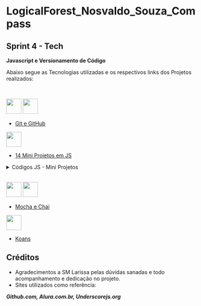 # LogicalForest_Nosvaldo_Souza_Compass

## Sprint 4 - Tech 

 **Javascript e Versionamento de Código**

Abaixo segue as Tecnologias utilizadas e os respectivos links dos Projetos realizados:

<br>

<img src="https://cdn.jsdelivr.net/gh/devicons/devicon/icons/git/git-plain.svg" width="40" height="40"/> <img src="https://cdn.jsdelivr.net/gh/devicons/devicon/icons/github/github-original.svg" width="40" height="40"/>

* [Git e GitHub](https://github.com/JrGirotto/LogicalForest_Nosvaldo_Souza_Compass/blob/main/git-lesson/comandosGit.txt)
  
<img src="https://cdn.jsdelivr.net/gh/devicons/devicon/icons/javascript/javascript-original.svg" width="40" height="40"/> 

* [14 Mini Projetos em JS](https://github.com/JrGirotto/LogicalForest_Nosvaldo_Souza_Compass/tree/main/Curso_de_%20Javascript)

<details closed><summary>Códigos JS - Mini Projetos</summary>
<summary>01 - Troca Valores</summary>

~~~javascript
let a = "vermelho";
let b = "azul";
let inverter = a;

a = b;
b = inverter;

console.log (a);
console.log (b);
~~~

<summary>02 - Máximo entre Dois Valores</summary>

~~~javascript
let a = 100;
let b = 40;


function maiorValor() {
	if (a > b){
	console.log (a);
	}
	else {
	console.log(b)	
	}

}

maiorValor(a)
~~~~

<summary>03 - FizzBuzz</summary>

~~~javascript
let entrada = 9

function fizzBuzz() {
	if (!isNaN(entrada)) {
		if(entrada % 3 === 0 && entrada % 5 === 0){
			console.log('FizzBuzz');
		}
		else if(entrada % 3 === 0){
			console.log('Fizz');
		}
		else if(entrada % 5 === 0){
			console.log('Buzz');
		}
		else {
			console.log(entrada);
		}
	} 
	else {
		console.log('Digite um número!')
	}
}
fizzBuzz()
~~~

<summary>04 - Medidor de Velocidade (Radar)</summary>

~~~javascript
let velMax = 20
const km_pontos = 5
radar(60)

function radar(velocidade) {
	
	if(velocidade >= velMax)
		console.log('Velocidade Normal');

	else {
		let pontos = Math.floor((velMax-velocidade)/km_pontos)
		if (pontos > 0 && pontos < 12)
			console.log(pontos, 'Pontos. Dirija mais Devagar!');
		
		if (pontos >= 12)
			console.log(pontos, 'Pontos. Carteira Suspensa!');	
	}
}
~~~

<summary>05 - Par ou Impar</summary>

~~~javascript
numero = 10

function parOuImpar() {
    
	for (var i = 0; i < numero; i++) {
        if ((i % 2) == 0) {
            console.log(i + ' é PAR');
          	}
        else {
			console.log(i + ' é IMPAR');
		}
	}
}	
parOuImpar();
~~~

<summary>06 - Encontre a String</summary>

~~~javascript
const livro = {
	titulo: "Redes Neurais",
	genero: "Tecnologia",
	escritor: "Simon Haykin",
	edicao: 2
}

encontreString(livro)

function encontreString(obj) {
    
	for (i in obj) {
        if (typeof obj[i] === 'string') {
            console.log(i, ":" ,obj[i]);
        }
	}
}	
~~~

<summary>07 - Múltiplos de 3 e 5</summary>

~~~javascript
somar(10);
function somar(limite) { 
	let m3 = 0;
	let m5 = 0;

    for (i = 0;i <= limite;i++) {
		if(i % 3 === 0)
			m3 += i;
		if(i % 5 === 0)
			m5 += i;
	}
	console.log("A soma dos múltiplos de 3 do número",limite, "é",m3);  //18
	console.log("A soma dos múltiplos de 5 do número",limite, "é",m5);  //15
	console.log("A soma dos múltiplos de 3 e 5 do número",limite, "é",m3 + m5); //18+15=33
}	
~~~

<summary>08 - Média Escolar Valores</summary>

~~~javascript
const array = [70,70,80];

//calcularMedia = Math.floor((medias[0]+medias[1]+medias[2]) / 3)
console.log("A média final é",calcularMedia(array),"e a nota é", mediaAluno(array));

function mediaAluno(notas) {
	const mediaFinal = calcularMedia(notas);

	if (mediaFinal < 60) return 'F - Repita todo o estudo!';
	if (mediaFinal < 70) return "D - Assimilou pouco conteúdo!";
	if (mediaFinal < 80) return "C - Faltou dedicação nos estudos!";
	if (mediaFinal < 90) return "B - Precisa Estudar um pouco mais!";
	if (mediaFinal > 90) return "A - Excelente, sua nota é satisfatória!";

	console.log("A média final é",mediaFinal, "e a nota final é", notaFinal)
}

function calcularMedia(array) {
	let soma = 0;
	for (let valor of array) {
		soma += valor;
	}
	return Math.floor(soma / (array.length));
}
~~~

<summary>09 - Asteriscos (Árvore de Natal...)</summary>

~~~javascript
asteriscos(20)

function asteriscos(ii) {
	let asterisco = "#"

	for (var i = 5; i <= ii; i++) {
		asterisco += ' | * | @';
		console.log(asterisco);
			  }
	}
~~~

<summary>10 - Números Primos</summary>

~~~javascript
numerosPrimos(11);


function numerosPrimos(numero) {
  for (let i = 2; i <= numero; i++) {
		let primo = true;

		for (let index = 2; index < i; index++) {
			if (i % index === 0) {
				primo = false;
				break;
        
      	}
      }
	  if (primo) console.log(i + " é um número PRIMO");
	  else {
		console.log(i + " é um número COMPOSTO")
	  }
    }
  }


// for (var divisor = 2; divisor < num; divisor++)
// if (num % divisor == 0) return false;
// return true;
~~~

<summary>11 - Endereço</summary>

~~~javascript
function Endereco(rua, cidade, estado, CEP)  {
	this.rua = rua,
	this.cidade = cidade,
	this.estado = estado,
	this.cep = cep
};
	var meuEndereco = new Endereco('Rua Das Flores', 'Marília', 'SP', 17505-470)


console.log(meuEndereco);
~~~


<summary>12 - Encontre a Igualdade</summary>

~~~javascript
//miniProjeto12_encontreIgualdade

function Endereco(rua, cidade, estado, cep)  {
	this.rua = rua,
	this.cidade = cidade,
	this.estado = estado,
	this.cep = cep
};
	const endereco1 = new Endereco('Rua Das Flores', 'Marília', 'SP', 17505-470)
	const endereco2 = new Endereco('5 St', 'Arkansas', 'CA', 1470)

function EnderecosIguais(endereco1, endereco2) {
	return endereco1.rua === endereco2.rua &&
		endereco1.cidade === endereco2.cidade &&
		endereco1.estado === endereco2.estado &&
		endereco1.cep === endereco2.cep;
	}
console.log(EnderecosIguais(endereco1, endereco2));


function EnderecosMemoriaIguais(endereco1, endereco2) {
	return endereco1 === endereco2;
}
console.log(EnderecosMemoriaIguais(endereco1, endereco2));
~~~

<summary>13 - Postagem - Blog</summary>

~~~javascript
//miniProjeto13_postagemBlog

function Post(title, message, autor, views, live) {
	this.title = title,
	this.message = message,
	this.autor = autor,
	this.views = views,
	this.comments = [{autor, message}], 
	this.live = live
};

var post1 = new Post('Foto', 'Fotografias', 'Jr Girotto', 10, true )
	console.log(post1);
	console.log(post1.comments); //auto declarável?
~~~

<summary>14 - Segurança Virtual </summary>

~~~javascript
//miniProjeto14_segurancaVirtual

function Permissao() {
	DonoDaFesta = document.getElementById('convidado').value;
	NomeConvidado = document.getElementById('nome').value;
	ConvidadosNosvaldo = ['Larissa', 'Patricia', 'Karen', 'Kelly', "Fernanda", "Douglas", "Junia", "Eduardo"]

	if (ConvidadosNosvaldo.includes(NomeConvidado) && (DonoDaFesta.includes("Nosvaldo"))) {
		document.getElementById('Resposta').innerText = "Permitida Entrada! :)"
	} else {	
		document.getElementById('Resposta').innerText = "Entrada Proibida! :("
	}
};
~~~

~~~html
<!doctype html>
<html lang="en">
  <head>
    <meta charset="utf-8">
    <meta http-equiv="X-UA-Compatible" content="IE=edge">
    <meta name="viewport" content="width=device-width, initial-scale=1">

	<title>Segurança Virtual - Lista de Convidados</title>
	<script src="./miniProjeto14_segurancaVirtual.js"></script>

    <!-- Bootstrap -->
    <link rel="stylesheet" href="https://cdn.jsdelivr.net/npm/bootstrap@3.4.1/dist/css/bootstrap.min.css">
   
  </head>
  <body>
	<div class="container">
	  <center>
		<h1><b>Festa VIP</h1>
		<br>
			
		<h2>Bem vindo(a) a festa Sr(a):</h2>
		<input type="text" id="nome" class="form-control" placeholder="Digite seu nome"  autofocus="">
		<br>

		<h2>Quem te convidou?</h2>
		<input type="text" id="convidado" class="form-control" placeholder="Quem te convidou?">
		<br>

		<button class="btn btn-lg btn-primary" onclick="Permissao()">Verificar se posso entrar</button>
		
		<h3><b>Você está autorizado a entrar?</h3>
		<br>
		<label id="Resposta"><font style="color: gray">Pesquisando...</label>

	</div> <!-- /container -->

	  

    <!-- jQuery (necessary for Bootstrap's JavaScript plugins) -->
    <script src="https://code.jquery.com/jquery-1.12.4.min.js" integrity="sha384-nvAa0+6Qg9clwYCGGPpDQLVpLNn0fRaROjHqs13t4Ggj3Ez50XnGQqc/r8MhnRDZ" crossorigin="anonymous"></script>
    <!-- Include all compiled plugins (below), or include individual files as needed -->
    <script src="https://cdn.jsdelivr.net/npm/bootstrap@3.4.1/dist/js/bootstrap.min.js" integrity="sha384-aJ21OjlMXNL5UyIl/XNwTMqvzeRMZH2w8c5cRVpzpU8Y5bApTppSuUkhZXN0VxHd" crossorigin="anonymous"></script>
  </body>
</html>
~~~

</details>

<br>

<img src="https://cdn.jsdelivr.net/gh/devicons/devicon/icons/mocha/mocha-plain.svg" width="40" height="40"/> <img src="https://cdn.cdnlogo.com/logos/c/18/chai.svg" width="40" height="40"/>

* [Mocha e Chai](https://github.com/JrGirotto/LogicalForest_Nosvaldo_Souza_Compass/tree/main/Mocha-Chai)

<img src="https://img2.gratispng.com/20200808/tbl/transparent-il-dogma-del-big-bang-wall-decal-poster-sticker-ar-5f2f08ebb9f078.8841945415969179957616.jpg" width="40" height="40"/> 

* [Koans](https://github.com/JrGirotto/LogicalForest_Nosvaldo_Souza_Compass/tree/main/Koans/javascript-koans-master)


## Créditos

* Agradecimentos a SM Larissa pelas dúvidas sanadas e todo acompanhamento e dedicação no projeto.
* Sites utilizados como referência:

 **_Github.com, Alura.com.br, Underscorejs.org_**
